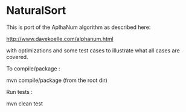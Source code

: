 # NaturalSort

This is port of the AplhaNum algorithm as described here: 

http://www.davekoelle.com/alphanum.html 

with optimizations and some test cases to illustrate what all cases are covered.

To compile/package :

mvn compile/package (from the root dir)

Run tests :

mvn clean test

